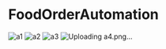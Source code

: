 # FoodOrderAutomation

![a1](https://user-images.githubusercontent.com/29498981/35960328-57012004-0cba-11e8-8418-a2c073ec579d.png)
![a2](https://user-images.githubusercontent.com/29498981/35960330-572e15aa-0cba-11e8-9595-a67efcd478fe.png)
![a3](https://user-images.githubusercontent.com/29498981/35960331-575b2a2c-0cba-11e8-89f0-557d13142c28.png)
![Uploading a4.png…]()
